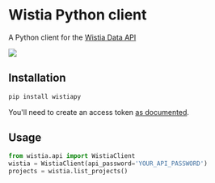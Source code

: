 # Wistia Python client

A Python client for the [Wistia Data API](https://wistia.com/support/developers/data-api)

![](https://github.com/Edrolo/wistiapy/workflows/pythonpackage/badge.svg)

## Installation
```bash
pip install wistiapy
```

You'll need to create an access token [as documented](https://wistia.com/support/developers/data-api#creating-and-managing-access-tokens).

## Usage

```python
from wistia.api import WistiaClient
wistia = WistiaClient(api_password='YOUR_API_PASSWORD')
projects = wistia.list_projects()
```
